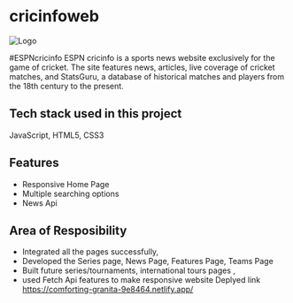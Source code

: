 # cricinfoweb
![Logo](https://www.espncricinfo.com/static/images/espncricinfo-logo-full.png)

#ESPNcricinfo
ESPN cricinfo is a sports news website exclusively for the game of cricket.
The site features news, articles, live coverage of cricket matches, and StatsGuru, 
a database of historical matches and players from the 18th century to the present.

## Tech stack used in this project
JavaScript, HTML5, CSS3

## Features
- Responsive Home Page
- Multiple searching options
- News Api

## Area of Resposibility

- Integrated all the pages successfully,
- Developed the Series page, News Page, Features Page, Teams Page
- Built future series/tournaments, international tours pages ,
- used Fetch Api features to make responsive website 
 Deplyed link
  https://comforting-granita-9e8464.netlify.app/
